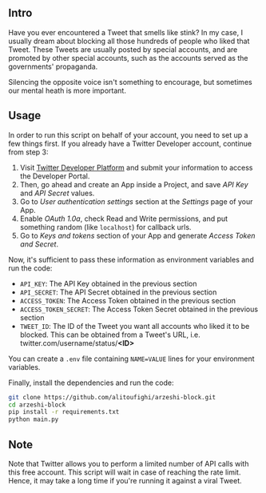 Intro
---
Have you ever encountered a Tweet that smells like stink? In my case, I usually dream about blocking all those hundreds of people who liked that Tweet. These Tweets are usually posted by special accounts, and are promoted by other special accounts, such as the accounts served as the governments' propaganda.

Silencing the opposite voice isn't something to encourage, but sometimes our mental heath is more important.

Usage
---
In order to run this script on behalf of your account, you need to set up a few things first. If you already have a Twitter Developer account, continue from step 3:
1. Visit [Twitter Developer Platform](https://developer.twitter.com/en/portal/dashboard) and submit your information to access the Developer Portal.
2. Then, go ahead and create an App inside a Project, and save _API Key_ and _API Secret_ values. 
3. Go to _User authentication settings_ section at the _Settings_ page of your App.
4. Enable _OAuth 1.0a_, check Read and Write permissions, and put something random (like `localhost`) for callback urls.
5. Go to _Keys and tokens_ section of your App and generate _Access Token and Secret_.

Now, it's sufficient to pass these information as environment variables and run the code:
* `API_KEY`: The API Key obtained in the previous section
* `API_SECRET`: The API Secret obtained in the previous section
* `ACCESS_TOKEN`: The Access Token obtained in the previous section
* `ACCESS_TOKEN_SECRET`: The Access Token Secret obtained in the previous section
* `TWEET_ID`: The ID of the Tweet you want all accounts who liked it to be blocked. This can be obtained from a Tweet's URL, i.e. twitter.com/username/status/**\<ID\>**

You can create a `.env` file containing `NAME=VALUE` lines for your environment variables.

Finally, install the dependencies and run the code:
```bash
git clone https://github.com/alitoufighi/arzeshi-block.git
cd arzeshi-block
pip install -r requirements.txt
python main.py
```

Note
---
Note that Twitter allows you to perform a limited number of API calls with this free account. This script will wait in case of reaching the rate limit. Hence, it may take a long time if you're running it against a viral Tweet.
